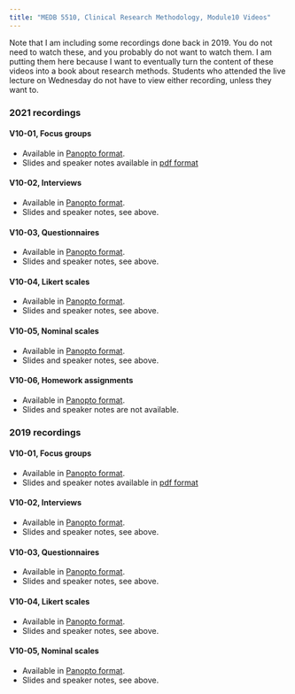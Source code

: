 ```yaml
---
title: "MEDB 5510, Clinical Research Methodology, Module10 Videos"
---
```


Note that I am including some recordings done back in 2019. You do not need to watch these, and you probably do not want to watch them. I am putting them here because I want to eventually turn the content of these videos into a book about research methods. Students who attended the live lecture on Wednesday do not have to view either recording, unless they want to.

### 2021 recordings

#### V10-01, Focus groups

+ Available in [Panopto format][u1001].
+ Slides and speaker notes available in [pdf format][g1001]

#### V10-02, Interviews

+ Available in [Panopto format][u1002].
+ Slides and speaker notes, see above.

#### V10-03, Questionnaires

+ Available in [Panopto format][u1003].
+ Slides and speaker notes, see above.

#### V10-04, Likert scales

+ Available in [Panopto format][u1004].
+ Slides and speaker notes, see above.

#### V10-05, Nominal scales

+ Available in [Panopto format][u1005].
+ Slides and speaker notes, see above.

#### V10-06, Homework assignments

+ Available in [Panopto format][u1006].
+ Slides and speaker notes are not available.

### 2019 recordings

#### V10-01, Focus groups

+ Available in [Panopto format][u1001].
+ Slides and speaker notes available in [pdf format][g1001]

#### V10-02, Interviews

+ Available in [Panopto format][u1002].
+ Slides and speaker notes, see above.

#### V10-03, Questionnaires

+ Available in [Panopto format][u1003].
+ Slides and speaker notes, see above.

#### V10-04, Likert scales

+ Available in [Panopto format][u1004].
+ Slides and speaker notes, see above.

#### V10-05, Nominal scales

+ Available in [Panopto format][u1005].
+ Slides and speaker notes, see above.

[g1001]: https://github.com/pmean/classes/blob/master/clinical-research-methodology/results/video10-slides-and-speaker-notes.pdf

[u1001]: https://umkc.hosted.panopto.com/Panopto/Pages/Viewer.aspx?id=78f9028f-89aa-40f5-816f-acf701335dba
[u1002]: https://umkc.hosted.panopto.com/Panopto/Pages/Viewer.aspx?id=2efa8dea-7357-4fea-bcb1-acf701389887
[u1003]: https://umkc.hosted.panopto.com/Panopto/Pages/Viewer.aspx?id=de7b519e-ec60-4d0e-acf3-acf7013dc752
[u1004]: https://umkc.hosted.panopto.com/Panopto/Pages/Viewer.aspx?id=b06994f1-ad3b-40fc-8cc2-acf70142b2b1
[u1005]: https://umkc.hosted.panopto.com/Panopto/Pages/Viewer.aspx?id=269d8a00-d97c-4893-a823-acf70149545a
[u1006]: https://umkc.hosted.panopto.com/Panopto/Pages/Viewer.aspx?id=29e347ea-868f-4818-808c-acf7014e9f5b

[v1001]: https://umkc.hosted.panopto.com/Panopto/Pages/Viewer.aspx?id=8dcde9e9-22cf-4a66-9af1-aa230148b833
[v1002]: https://umkc.hosted.panopto.com/Panopto/Pages/Viewer.aspx?id=c549b685-64c1-4319-a65e-aa23014d2b0e
[v1003]: https://umkc.hosted.panopto.com/Panopto/Pages/Viewer.aspx?id=81420309-d221-4f56-97e1-aa23016106b1
[v1004]: https://umkc.hosted.panopto.com/Panopto/Pages/Viewer.aspx?id=401ca3ea-8dac-4136-885e-aa230153a1ed
[v1005]: https://umkc.hosted.panopto.com/Panopto/Pages/Viewer.aspx?id=6475c97b-0d58-4e62-ac48-aa2301590a5d
